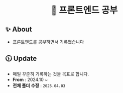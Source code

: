 <div align="center">

# 🌱 프론트엔드 공부

</div>

## ✨ About 

- 프론트엔드를 공부하면서 기록했습니다

## 🕦 Update
- 매일 꾸준히 기록하는 것을 목표로 합니다.
- **From** : 2024.10 ~
- **전체 폴더 수정** : `2025.04.03`

